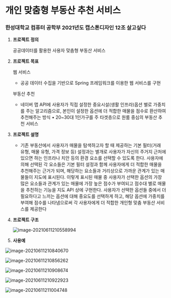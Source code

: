 # 개인 맞춤형 부동산 추천 서비스 #

### 한성대학교 컴퓨터 공학부 2021년도 캡스톤디자인 12조 살고싶다

1. **프로젝트 정의** 

   공공데이터를 활용한 사용자 맞춤형 부동산 서비스

2. **프로젝트 목표**

   웹 서비스 

   - 공공 데이터 수집을 기반으로 Spring 프레임워크를 이용한 웹 서비스를 구현 

   부동산 추천 

   - 네이버 맵 API에 사용자가 직접 설정한 중요시설(생활 인프라)옵션 별로 가중치를 주는 알고리즘으로, 본인이 설정한 옵션에 더 적합한 매물을 점수로 환산하여 추천해주는 방식 • 20~30대 1인가구를 주 타겟층으로 원룸 중심의 부동산 추천 서비스

3. **프로젝트 설명**

   - 기존 부동산에서 사용자가 매물을 탐색하고자 할 때 제공하는 기본 필터(거래 유형, 매물 유형,  가격 정보 등) 설정과는 별개로 사용자가 자신의 주거지 근처에 있으면 하는 인프라나 치안 등의 환경 요소를 선택할 수 있도록 한다. 사용자에 의해 선택된 각 요소들은 기본 필터 설정과 함께 사용자에게 더 적합한 매물을 추천해주는 근거가 되며, 해당하는 요소들과 거리상으로 가까운 관계가 있는 매물들이 지도에 표시된다. 이렇게 표시된 매물 중 사용자가 선택한 옵션의 가장 많은 요소들과 관계가 있는 매물에 가장 높은 점수가 부여되고 점수대 별로 매물을 추천하는 기능을 지도 API 상에 구현한다. 사용자가 선택한 옵션들 중에서 더 필요하다고 느끼는 옵션에 대해 중요도를 선택하게 하고, 해당 옵션에 가중치를 부여해 점수를 나타냄으로써 각 사용자에게 더 적합한 개인형 맞춤 부동산 서비스를 제공한다

4. **프로젝트 구조**

   ![image-20210611210558994](C:\Users\yuki6\AppData\Roaming\Typora\typora-user-images\image-20210611210558994.png)

5. **사용예**

![image-20210611210840670](C:\Users\yuki6\AppData\Roaming\Typora\typora-user-images\image-20210611210840670.png)

![image-20210611210856262](C:\Users\yuki6\AppData\Roaming\Typora\typora-user-images\image-20210611210856262.png)

![image-20210611210908674](C:\Users\yuki6\AppData\Roaming\Typora\typora-user-images\image-20210611210908674.png)

![image-20210611210922923](C:\Users\yuki6\AppData\Roaming\Typora\typora-user-images\image-20210611210922923.png)

![image-20210611211004748](C:\Users\yuki6\AppData\Roaming\Typora\typora-user-images\image-20210611211004748.png)
